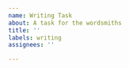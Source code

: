 ```yaml
---
name: Writing Task
about: A task for the wordsmiths
title: ''
labels: writing
assignees: ''

---
```

